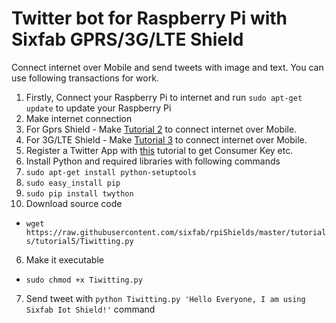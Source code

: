 # Twitter bot for Raspberry Pi with Sixfab GPRS/3G/LTE Shield

Connect internet over Mobile and send tweets with image and text. You can use following transactions for work.

1. Firstly, Connect your Raspberry Pi to internet and run `sudo apt-get update` to update your Raspberry Pi
2. Make internet connection
  1. For Gprs Shield
    - Make [Tutorial 2](https://github.com/sixfab/rpiShields/tree/master/tutorials/tutorial2) to connect internet over Mobile.
  2. For 3G/LTE Shield
    - Make [Tutorial 3](https://github.com/sixfab/rpiShields/tree/master/tutorials/tutorial2) to connect internet over Mobile.
3. Register a Twitter App with [this](https://iag.me/socialmedia/how-to-create-a-twitter-app-in-8-easy-steps/) tutorial to get Consumer Key etc.
4. Install Python and required libraries with following commands
  1. `sudo apt-get install python-setuptools`
  2. `sudo easy_install pip`
  3. `sudo pip install twython`
5. Download source code
  - `wget https://raw.githubusercontent.com/sixfab/rpiShields/master/tutorials/tutorial5/Tiwitting.py`
6. Make it executable
  - `sudo chmod +x Tiwitting.py`
7. Send tweet with `python Tiwitting.py 'Hello Everyone, I am using Sixfab Iot Shield!'` command
